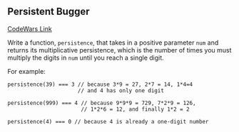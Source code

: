 ## Persistent Bugger

[CodeWars Link](https://www.codewars.com/kata/55bf01e5a717a0d57e0000ec/javascript)

Write a function, `persistence`, that takes in a positive parameter `num` and returns its multiplicative persistence, which is the number of times you must multiply the digits in `num` until you reach a single digit.

For example:

```
persistence(39) === 3 // because 3*9 = 27, 2*7 = 14, 1*4=4
                      // and 4 has only one digit
                
persistence(999) === 4 // because 9*9*9 = 729, 7*2*9 = 126,
                       // 1*2*6 = 12, and finally 1*2 = 2
                
persistence(4) === 0 // because 4 is already a one-digit number
```